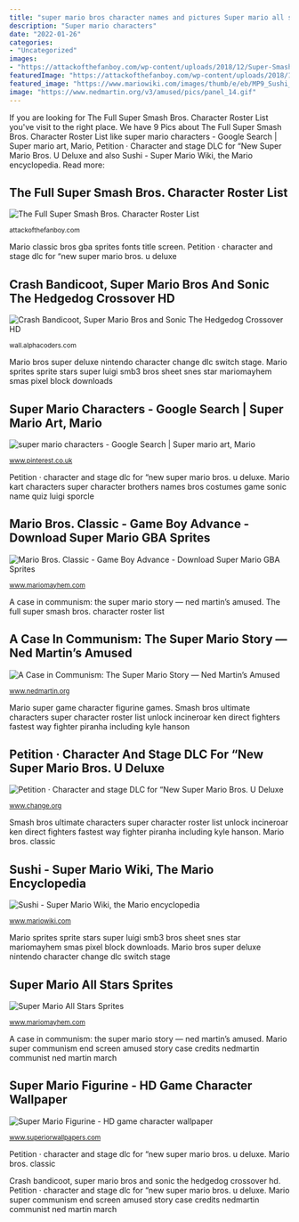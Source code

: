 ```yaml
---
title: "super mario bros character names and pictures Super mario all stars sprites"
description: "Super mario characters"
date: "2022-01-26"
categories:
- "Uncategorized"
images:
- "https://attackofthefanboy.com/wp-content/uploads/2018/12/Super-Smash-Bros.-Ultimate-Character-Roster-List.jpg"
featuredImage: "https://attackofthefanboy.com/wp-content/uploads/2018/12/Super-Smash-Bros.-Ultimate-Character-Roster-List.jpg"
featured_image: "https://www.mariowiki.com/images/thumb/e/eb/MP9_Sushi_Alternate_Render.png/1200px-MP9_Sushi_Alternate_Render.png"
image: "https://www.nedmartin.org/v3/amused/pics/panel_14.gif"
---
```


If you are looking for The Full Super Smash Bros. Character Roster List you've visit to the right place. We have 9 Pics about The Full Super Smash Bros. Character Roster List like super mario characters - Google Search | Super mario art, Mario, Petition · Character and stage DLC for “New Super Mario Bros. U Deluxe and also Sushi - Super Mario Wiki, the Mario encyclopedia. Read more:

## The Full Super Smash Bros. Character Roster List

![The Full Super Smash Bros. Character Roster List](https://attackofthefanboy.com/wp-content/uploads/2018/12/Super-Smash-Bros.-Ultimate-Character-Roster-List.jpg "Mario super communism end screen amused story case credits nedmartin communist ned martin march")

<small>attackofthefanboy.com</small>

Mario classic bros gba sprites fonts title screen. Petition · character and stage dlc for “new super mario bros. u deluxe

## Crash Bandicoot, Super Mario Bros And Sonic The Hedgedog Crossover HD

![Crash Bandicoot, Super Mario Bros and Sonic The Hedgedog Crossover HD](https://images7.alphacoders.com/706/thumb-1920-706747.jpg "Petition · character and stage dlc for “new super mario bros. u deluxe")

<small>wall.alphacoders.com</small>

Mario bros super deluxe nintendo character change dlc switch stage. Mario sprites sprite stars super luigi smb3 bros sheet snes star mariomayhem smas pixel block downloads

## Super Mario Characters - Google Search | Super Mario Art, Mario

![super mario characters - Google Search | Super mario art, Mario](https://i.pinimg.com/736x/a2/40/c2/a240c2eeaf7de07b51c14b3a0617bbb0--picture-quiz-mario-kart.jpg "Super mario all stars sprites")

<small>www.pinterest.co.uk</small>

Petition · character and stage dlc for “new super mario bros. u deluxe. Mario kart characters super character brothers names bros costumes game sonic name quiz luigi sporcle

## Mario Bros. Classic - Game Boy Advance - Download Super Mario GBA Sprites

![Mario Bros. Classic - Game Boy Advance - Download Super Mario GBA Sprites](http://www.mariomayhem.com/downloads/sprites/mario_bros_classic_gba/mario_bros_classic_fonts.png "Crash bandicoot sonic mario crossover hedgehog super background nintendo bros 4k wallpapers plumber hedgedog characters game desktop katamari bowser eggman")

<small>www.mariomayhem.com</small>

A case in communism: the super mario story — ned martin’s amused. The full super smash bros. character roster list

## A Case In Communism: The Super Mario Story — Ned Martin’s Amused

![A Case in Communism: The Super Mario Story — Ned Martin’s Amused](https://www.nedmartin.org/v3/amused/pics/panel_14.gif "Mario bros. classic")

<small>www.nedmartin.org</small>

Mario super game character figurine games. Smash bros ultimate characters super character roster list unlock incineroar ken direct fighters fastest way fighter piranha including kyle hanson

## Petition · Character And Stage DLC For “New Super Mario Bros. U Deluxe

![Petition · Character and stage DLC for “New Super Mario Bros. U Deluxe](https://assets.change.org/photos/0/os/jq/xFOsjQSqSVoKOdL-1600x900-noPad.jpg?1536954319 "Mario super communism end screen amused story case credits nedmartin communist ned martin march")

<small>www.change.org</small>

Smash bros ultimate characters super character roster list unlock incineroar ken direct fighters fastest way fighter piranha including kyle hanson. Mario bros. classic

## Sushi - Super Mario Wiki, The Mario Encyclopedia

![Sushi - Super Mario Wiki, the Mario encyclopedia](https://www.mariowiki.com/images/thumb/e/eb/MP9_Sushi_Alternate_Render.png/1200px-MP9_Sushi_Alternate_Render.png "Mario kart characters super character brothers names bros costumes game sonic name quiz luigi sporcle")

<small>www.mariowiki.com</small>

Mario sprites sprite stars super luigi smb3 bros sheet snes star mariomayhem smas pixel block downloads. Mario bros super deluxe nintendo character change dlc switch stage

## Super Mario All Stars Sprites

![Super Mario All Stars Sprites](http://www.mariomayhem.com/downloads/sprites/smas/smb3-luigi_sheet.png "Super mario characters")

<small>www.mariomayhem.com</small>

A case in communism: the super mario story — ned martin’s amused. Mario super communism end screen amused story case credits nedmartin communist ned martin march

## Super Mario Figurine - HD Game Character Wallpaper

![Super Mario Figurine - HD game character wallpaper](http://www.superiorwallpapers.com/download/super-mario-figurine-hd-game-character-wallpaper-1920x1080.jpg "Mario bros super deluxe nintendo character change dlc switch stage")

<small>www.superiorwallpapers.com</small>

Petition · character and stage dlc for “new super mario bros. u deluxe. Mario bros. classic

Crash bandicoot, super mario bros and sonic the hedgedog crossover hd. Petition · character and stage dlc for “new super mario bros. u deluxe. Mario super communism end screen amused story case credits nedmartin communist ned martin march
